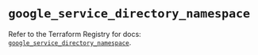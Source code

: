 # `google_service_directory_namespace`

Refer to the Terraform Registry for docs: [`google_service_directory_namespace`](https://registry.terraform.io/providers/hashicorp/google-beta/6.49.2/docs/resources/google_service_directory_namespace).

